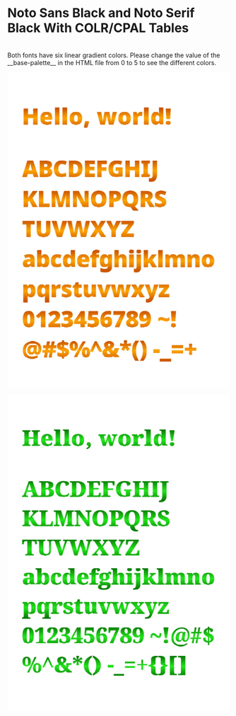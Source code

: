 # Noto Sans Black and Noto Serif Black With COLR/CPAL Tables

<br> 
Both fonts have six linear gradient colors. Please change the value of the __base-palette__ in the HTML file from 0 to 5 to see the different colors.

![img1](./noto-sans-p1.png)

![img2](./noto-serif-p1.png)
